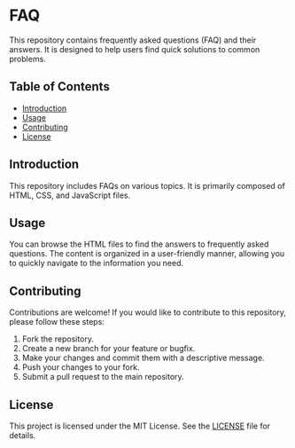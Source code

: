 # FAQ

This repository contains frequently asked questions (FAQ) and their answers. It is designed to help users find quick solutions to common problems.

## Table of Contents

- [Introduction](#introduction)
- [Usage](#usage)
- [Contributing](#contributing)
- [License](#license)

## Introduction

This repository includes FAQs on various topics. It is primarily composed of HTML, CSS, and JavaScript files.

## Usage

You can browse the HTML files to find the answers to frequently asked questions. The content is organized in a user-friendly manner, allowing you to quickly navigate to the information you need.

## Contributing

Contributions are welcome! If you would like to contribute to this repository, please follow these steps:

1. Fork the repository.
2. Create a new branch for your feature or bugfix.
3. Make your changes and commit them with a descriptive message.
4. Push your changes to your fork.
5. Submit a pull request to the main repository.

## License

This project is licensed under the MIT License. See the [LICENSE](LICENSE.md) file for details.

